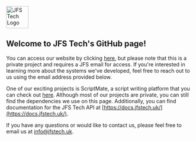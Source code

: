 <img src="https://jfstech.uk/logo.svg" alt="JFS Tech Logo" width="60"/>

## Welcome to JFS Tech's GitHub page!

You can access our website by clicking [here](https://jfstech.uk), but please note that this is a private project and requires a JFS email for access. If you're interested in learning more about the systems we've developed, feel free to reach out to us using the email address provided below.

One of our exciting projects is ScriptMate, a script writing platform that you can check out [here](https://script.jfstech.uk/). Although most of our projects are private, you can still find the dependencies we use on this page. Additionally, you can find documentation for the JFS Tech API at [https://docs.jfstech.uk/](https://docs.jfstech.uk/).

If you have any questions or would like to contact us, please feel free to email us at info@jfstech.uk.
